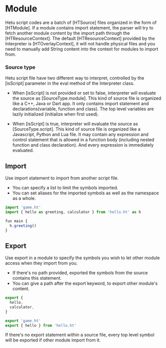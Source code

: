 # Module

Hetu script codes are a batch of [HTSource] files organized in the form of [HTModule]. If a module contains import statement, the parser will try to fetch another module content by the import path through the [HTResourceContext]. The default [HTResourceContext] provided by the Interpreter is [HTOverlayContext], it will not handle physical files and you need to manually add String content into the context for modules to import from.

### Source type

Hetu script file have two different way to interpret, controlled by the [isScript] parameter in the eval method of the Interpreter class.

- When [isScript] is not provided or set to false, interpreter will evaluate the source as [SourceType.module]. This kind of source file is organized like a C++, Java or Dart app. It only contains import statement and declarations(variable, function and class). The top level variables are lazily initialized (initialize when first used).

- When [isScript] is true, interpreter will evaluate the source as [SourceType.script]. This kind of source file is organized like a Javascript, Python and Lua file. It may contain any expression and control statement that is allowed in a function body (including nested function and class declaration). And every expression is immediately evaluated.

## Import

Use import statement to import from another script file.

- You can specify a list to limit the symbols imported.
- You can set aliases for the imported symbols as well as the namespace as a whole.

```javascript
import 'game.ht'
import { hello as greeting, calculator } from 'hello.ht' as h

fun main {
  h.greeting()
}
```

## Export

Use export in a module to specify the symbols you wish to let other module access when they import from you.

- If there's no path provided, exported the symbols from the source contains this statement.
- You can give a path after the export keyword, to export other module's content.

```javascript
export {
  hello,
  calculator,
}

export 'game.ht'
export { hello } from 'hello.ht'
```

If there's no export statement within a source file, every top level symbol will be exported if other module import from it.
